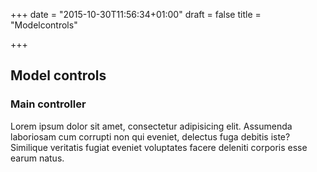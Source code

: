 +++
date = "2015-10-30T11:56:34+01:00"
draft = false
title = "Modelcontrols"

+++

Model controls
--------------


<div class="panel panel-default">
  <div class="panel-heading">
    <h3 class="panel-title">Main controller</h3>
  </div>
  <div class="panel-body">
    Lorem ipsum dolor sit amet, consectetur adipisicing elit. Assumenda laboriosam cum corrupti non qui eveniet, delectus fuga debitis iste? Similique veritatis fugiat eveniet voluptates facere deleniti corporis esse earum natus.
  </div>
</div>

